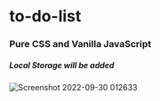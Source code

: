 # to-do-list
### Pure CSS and Vanilla JavaScript
##### Local Storage will be added
 
 ![Screenshot 2022-09-30 012633](https://user-images.githubusercontent.com/57134415/193153201-9f30f5eb-057f-4e7e-8880-b13dd26d2db3.png)
